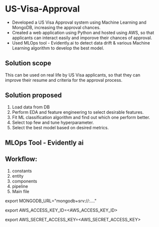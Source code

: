 # US-Visa-Approval
- Developed a US Visa Approval system using Machine Learning and MongoDB, increasing the approval chances.
- Created a web application using Python and hosted using AWS, so that applicants can interact easily and imporove their chances of approval.
- Used MLOps tool - Evidently.ai to detect data drift & various Machine Learning algorithm to develop the best model.


<!-- - Given a set of features (continents, education, job experience, training, employment, age etc)
- We have to predict weather the application for the visa will be approved or not. -->

## Solution scope
This can be used on real life by US Visa applicants, so that they can improve their resume and criteria for the approval process.

## Solution proposed
1. Load data from DB
2. Perform EDA and feature engineering to select desirable features.
3. Fit ML classification algorithm and find out which one perform better.
4. Select top few and tune hyperparameter.
5. Select the best model based on desired metrics.

## MLOps Tool - Evidently ai

## Workflow:

1. constants
2. entity
3. components
4. pipeline
5. Main file



export MONGODB_URL="mongodb+srv://<username>:<password>...."

export AWS_ACCESS_KEY_ID=<AWS_ACCESS_KEY_ID>

export AWS_SECRET_ACCESS_KEY=<AWS_SECRET_ACCESS_KEY>



